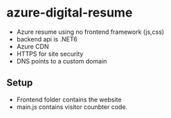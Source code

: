 # azure-digital-resume
- Azure resume using no frontend framework (js,css)
- backend api is .NET6
- Azure CDN
- HTTPS for site security
- DNS points to a custom domain

## Setup
- Frontend folder contains the website
- main.js contains visitor counbter code.



